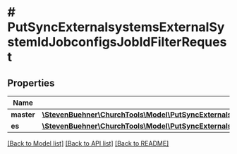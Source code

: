 # # PutSyncExternalsystemsExternalSystemIdJobconfigsJobIdFilterRequest

## Properties

Name | Type | Description | Notes
------------ | ------------- | ------------- | -------------
**master** | [**\StevenBuehner\ChurchTools\Model\PutSyncExternalsystemsExternalSystemIdJobconfigsJobIdFilterRequestMasterInner[]**](PutSyncExternalsystemsExternalSystemIdJobconfigsJobIdFilterRequestMasterInner.md) |  |
**es** | [**\StevenBuehner\ChurchTools\Model\PutSyncExternalsystemsExternalSystemIdJobconfigsJobIdFilterRequestMasterInner[]**](PutSyncExternalsystemsExternalSystemIdJobconfigsJobIdFilterRequestMasterInner.md) |  |

[[Back to Model list]](../../README.md#models) [[Back to API list]](../../README.md#endpoints) [[Back to README]](../../README.md)
